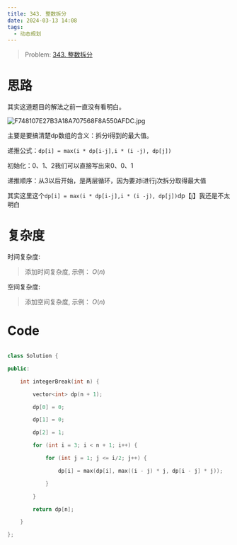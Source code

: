 ```yaml
---
title: 343. 整数拆分
date: 2024-03-13 14:08
tags:
  - 动态规划
---
```



> 	Problem: [343. 整数拆分](https://leetcode.cn/problems/integer-break/description/)

  

# 思路

  

其实这道题目的解法之前一直没有看明白。

  

![F748107E27B3A18A707568F8A550AFDC.jpg](media/F748107E27B3A18A707568F8A550AFDC.jpg)

  

主要是要搞清楚dp数组的含义：拆分i得到的最大值。

  

递推公式：`dp[i] = max(i * dp[i-j],i * (i -j), dp[j])`

  

初始化：0、1、2我们可以直接写出来0、0、1

  

递推顺序：从3以后开始，是两层循环，因为要对i进行j次拆分取得最大值

  

其实这里这个`dp[i] = max(i * dp[i-j],i * (i -j), dp[j])`dp【j】我还是不太明白

  

# 复杂度

  

时间复杂度:

> 添加时间复杂度, 示例： $O(n)$

  

空间复杂度:

> 添加空间复杂度, 示例： $O(n)$

  
  
  

# Code

```C++ []

class Solution {

public:

    int integerBreak(int n) {

        vector<int> dp(n + 1);

        dp[0] = 0;

        dp[1] = 0;

        dp[2] = 1;

        for (int i = 3; i < n + 1; i++) {

            for (int j = 1; j <= i/2; j++) {

                dp[i] = max(dp[i], max((i - j) * j, dp[i - j] * j));

            }

        }

        return dp[n];

    }

};

```